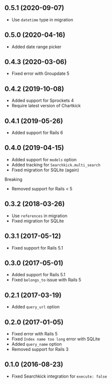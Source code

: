 ## 0.5.1 (2020-09-07)

- Use `datetime` type in migration

## 0.5.0 (2020-04-16)

- Added date range picker

## 0.4.3 (2020-03-06)

- Fixed error with Groupdate 5

## 0.4.2 (2019-10-08)

- Added support for Sprockets 4
- Require latest version of Chartkick

## 0.4.1 (2019-05-26)

- Added support for Rails 6

## 0.4.0 (2019-04-15)

- Added support for `models` option
- Added tracking for `Searchkick.multi_search`
- Fixed migration for SQLite (again)

Breaking

- Removed support for Rails < 5

## 0.3.2 (2018-03-26)

- Use `references` in migration
- Fixed migration for SQLite

## 0.3.1 (2017-05-12)

- Fixed support for Rails 5.1

## 0.3.0 (2017-05-01)

- Added support for Rails 5.1
- Fixed `belongs_to` issue with Rails 5

## 0.2.1 (2017-03-19)

- Added `query_url` option

## 0.2.0 (2017-01-05)

- Fixed error with Rails 5
- Fixed `Index name too long` error with SQLite
- Added `query_name` option
- Removed support for Rails 3

## 0.1.0 (2016-08-23)

- Fixed Searchkick integration for `execute: false`
